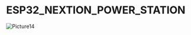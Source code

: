 # ESP32_NEXTION_POWER_STATION
![Picture14](https://user-images.githubusercontent.com/67587336/189488988-feea08a5-bf93-483e-84a6-69dc19ab749a.png)

